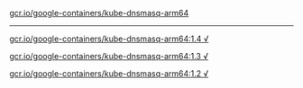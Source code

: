 [gcr.io/google-containers/kube-dnsmasq-arm64](https://hub.docker.com/r/anjia0532/google-containers.kube-dnsmasq-arm64/tags/) 

----
[gcr.io/google-containers/kube-dnsmasq-arm64:1.4 √](https://hub.docker.com/r/anjia0532/google-containers.kube-dnsmasq-arm64/tags/)

[gcr.io/google-containers/kube-dnsmasq-arm64:1.3 √](https://hub.docker.com/r/anjia0532/google-containers.kube-dnsmasq-arm64/tags/)

[gcr.io/google-containers/kube-dnsmasq-arm64:1.2 √](https://hub.docker.com/r/anjia0532/google-containers.kube-dnsmasq-arm64/tags/)

